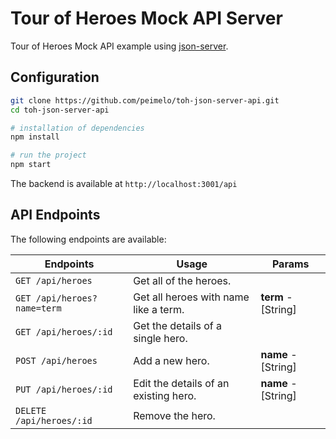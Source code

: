 # Tour of Heroes Mock API Server

Tour of Heroes Mock API example using [json-server](https://github.com/typicode/json-server).

## Configuration

```bash
git clone https://github.com/peimelo/toh-json-server-api.git
cd toh-json-server-api

# installation of dependencies
npm install

# run the project
npm start
```

The backend is available at `http://localhost:3001/api`

## API Endpoints

The following endpoints are available:

| Endpoints                   | Usage                                 | Params              |
| --------------------------- | ------------------------------------- | ------------------- |
| `GET /api/heroes`           | Get all of the heroes.                |                     |
| `GET /api/heroes?name=term` | Get all heroes with name like a term. | **term** - [String] |
| `GET /api/heroes/:id`       | Get the details of a single hero.     |                     |
| `POST /api/heroes`          | Add a new hero.                       | **name** - [String] |
| `PUT /api/heroes/:id`       | Edit the details of an existing hero. | **name** - [String] |
| `DELETE /api/heroes/:id`    | Remove the hero.                      |                     |
